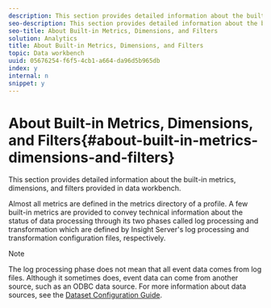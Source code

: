 ```yaml
---
description: This section provides detailed information about the built-in metrics, dimensions, and filters provided in data workbench.
seo-description: This section provides detailed information about the built-in metrics, dimensions, and filters provided in data workbench.
seo-title: About Built-in Metrics, Dimensions, and Filters
solution: Analytics
title: About Built-in Metrics, Dimensions, and Filters
topic: Data workbench
uuid: 05676254-f6f5-4cb1-a664-da96d5b965db
index: y
internal: n
snippet: y
---
```


# About Built-in Metrics, Dimensions, and Filters{#about-built-in-metrics-dimensions-and-filters}

This section provides detailed information about the built-in metrics, dimensions, and filters provided in data workbench.

Almost all metrics are defined in the metrics directory of a profile. A few built-in metrics are provided to convey technical information about the status of data processing through its two phases called log processing and transformation which are defined by Insight Server's log processing and transformation configuration files, respectively.

>[!NOTE]
>
>The log processing phase does not mean that all event data comes from log files. Although it sometimes does, event data can come from another source, such as an ODBC data source. For more information about data sources, see the [Dataset Configuration Guide](http://marketing.adobe.com/resources/help/en_US/insight/dataset/index.html).

